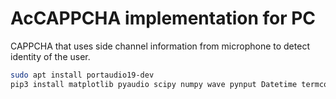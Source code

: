 # AcCAPPCHA implementation for PC
CAPPCHA that uses side channel information from microphone to detect identity of the user.
```bash
sudo apt install portaudio19-dev
pip3 install matplotlib pyaudio scipy numpy wave pynput Datetime termcolor argparse
```

